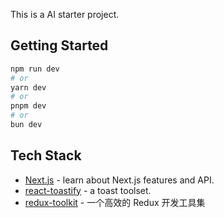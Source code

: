 This is a AI starter project.

## Getting Started


```bash
npm run dev
# or
yarn dev
# or
pnpm dev
# or
bun dev
```


## Tech Stack


- [Next.js](https://nextjs.org/docs) - learn about Next.js features and API.
- [react-toastify](https://fkhadra.github.io/react-toastify/introduction) - a toast toolset.
- [redux-toolkit](https://redux-toolkit.js.org/tutorials/quick-start) - 一个高效的 Redux 开发工具集


